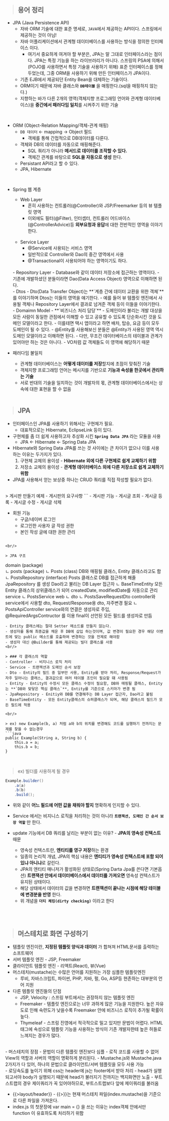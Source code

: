> ## 용어 정리

- JPA (Java Persistence API)  
    - 자바 ORM 기술에 대한 표준 명세로, `JAVA`에서 제공하는 API이다. 스프링에서 제공하는 것이 아님!  
    - 자바 어플리케이션에서 관계형 데이터베이스를 사용하는 방식을 정의한 인터페이스 이다.
        - 여기서 중요하게 여겨야 할 부분은, JPA는 말 그대로 인터페이스라는 점이다. JPA는 특정 기능을 하는 라이브러리가 아니다. 스프링의 PSA에 의해서(POJO를 사용하면서 특정 기술을 사용하기 위해) 표준 인터페이스를 정해두었는데, 그중 ORM을 사용하기 위해 만든 인터페이스가 JPA이다.
    - 기존 EJB에서 제공되던 Entity Bean을 대체하는 기술이다.
    - ORM이기 때문에 자바 클래스와 **`DB테이블`** 을 매핑한다.(sql을 매핑하지 않는다.)
    - 지향하는 바가 다른 2개의 영역(객체지향 프로그래밍 언어와 관계형 데이터베이스)을 **중간에서 패러다임 일치**를 시켜주기 위한 기술  
<br/>

- ORM (Object-Relation Mapping/객체-관계 매핑)  
    - `DB 데이터` ← mapping → Object 필드
        - 객체를 통해 간접적으로 DB데이터를 다룬다.
    - 객체와 DB의 데이터를 자동으로 매핑해준다.
        - SQL 쿼리가 아니라 **메서드로 데이터를 조작할 수 있다.**
        - 객체간 관계를 바탕으로 **SQL을 자동으로 생성** 한다.
    - Persistant API라고 할 수 있다.
    - JPA, Hibernate  
<br/>

- Spring 웹 계층  
    - Web Layer
        - 흔히 사용하는 컨트롤러(@Controller)와 JSP/Freemarker 등의 뷰 템플릿 영역
        - 이외에도 필터(@Filter), 인터셉터, 컨트롤러 어드바이스(@ControllerAdvice)등 **외부요청과 응답**에 대한 전반적인 영역을 이야기한다.  
    <br/>

    - Service Layer
        - @Service에 사용되는 서비스 영역
        - 일반적으로 Controller와 Dao의 중간 영역에서 사용
        - @Transactional이 사용되어야 하는 영역이기도 하다.  
    <br/>
    - Repository Layer
        - Database와 같이 데이터 저장소에 접근하는 영역이다.
        - 기존에 개발하셨던 분들이라면 Dao(Data Access Object) 영역으로 이해하면 된다.  
    <br/>
    - Dtos
        - Dto(Data Transfer Object)는 **`계층 간에 데이터 교환을 위한 객체`** 를 이야기하며 Dtos는 이들의 영역을 얘기한다.
        - 예를 들어 뷰 템플릿 엔진에서 사용될 객체나 Repository Layer에서 결과로 넘겨준 객체 등이 이들을 이야기한다.  
    <br/>
    - Domaimn Model - **`비즈니스 처리 담당`**
        - 도메인이라 불리는 개발 대상을 모든 사람이 동일한 관점에서 이해할 수 있고 공유할 수 있도록 단순화시킨 것을 도메인 모델이라고 한다.
        - 이를테면 택시 앱이라고 하면 배차, 탑승, 요금 등이 모두 도메인이 될 수 있다.
        - @Entity를 사용해보신 분들은 @Entity가 사용된 영역 역시 도메인 모델이라고 이해하면 된다.
        - 다만, 무조건 데이터베이스의 테이블과 관계가 있어야만 하는 것은 아니다.
        - VO처럼 값 객체들도 이 영역에 해당하기 때문  
    <br/>
- 패러다임 불일치
    - 관계형 데이터베이스는 **어떻게 데이터를 저장**할지에 초점이 맞춰진 기술
    - 객체지향 프로그래밍 언어는 메시지를 기반으로 **기능과 속성을 한곳에서 관리하는 기술**
    - 서로 반대의 기술을 일치하는 것이 개발자의 몫, 관계형 데이터베이스에서는 상속에 대한 표현을 할 수 없음  
    <br/>


> ## JPA
- 인터페이스인 JPA를 사용하기 위해서는 구현체가 필요.  
    - 대표적으로는 Hibernate, EclipseLink 등이 있다.  
- 구현체를 좀 더 쉽게 사용하고자 추상화 시킨 **`Spring Data JPA`** 라는 모듈을 사용  
    - JPA <- Hibernate <- Spring Data JPA  
- Hibernate와 Spring Data JPA를 쓰는 것 사이에는 큰 차이가 없으나 이를 사용 하는 이유는 두가지가 있다.  
    1. 구현체 교체의 용이성 - **Hibernate 외에 다른 구현체로 쉽게 교체하기 위함**
    2. 저장소 교체의 용이성 - **관계형 데이터베이스 외에 다른 저장소로 쉽게 교체하기 위함**
- JPA를 사용해서 얻는 보상중 하나는 CRUD 쿼리를 직접 작성할 필요가 없다.  
<br/>
> 게시판 만들기 예제
- 게시판의 요구사항
```
- 게시판 기능
    - 게시글 조회
    - 게시글 등록
    - 게시글 수정
    - 게시글 삭제

- 회원 기능
    - 구글/네이버 로그인
    - 로그인한 사용자 글 작성 권한
    - 본인 작성 글에 대한 권한 관리
```

<br/>

> JPA 구조
```
domain (package)  
    ㄴ posts (package)
        ㄴ Posts (class) DB와 매핑될 클래스, Entity 클래스라고도 함
        ㄴ PostsRepository (interface)  Posts 클래스로 DB를 접근하게 해줄 JpaRepository 를 생성 Dao라고 불리는 DB Layer 접근자
    ㄴ BaseTimeEntity 모든 Entity 클래스의 상위클래스가 되어 createdDate, modifiedDate를 자동으로 관리
service
    ㄴ PostsService
web
    ㄴ dto
        ㄴ PostsSaveRequestDto  controller와 service에서 사용할 dto, Request/Response용 dto, 자주변경 필요
    ㄴ PostsApiController   service와의 연결은 생성자로 주입, @RequiredArgsContructor 를 이용 final이 선언된 모든 필드를 생성자로 만듬
```
- Entity 클래스에는 절대 Setter 메소드를 만들지 않는다.
- 생성자를 통해 최종값을 채운 후 DB에 삽입 하는것이며, 값 변경이 필요한 경우 해당 이벤트에 맞는 public 메소드를 호출하여 변경하는 것을 전제로 해야함
- 생성자 대신 @Builder를 통해 제공되는 빌더 클래스를 사용  
<br/>

> ### 각 클래스의 역할
- Controller - 비지니스 로직 처리
- Service - 트랜잭션과 도메인 순서 보장
- Dto - Entity의 필드 중 일부만 사용, Entity를 받아 처리, Response/Request가 자주 일어나는 클래스, 결과값으로 여러 테이블 조인이 필요할 떄 사용됨
- Entity - Entity의 수정시 모든 클래스 수정이 필요함, DB와 매핑될 클래스, Entity는 **`DB와 맞닿은 핵심 클래스`**, Entity를 기준으로 스키마가 변경 됨
- JpaRepository - Enitiy와 DB를 연결해주는 DB Layer 접근자, Dao라고 불림
- BaseTimeEntity - 모든 Entity클래스의 슈퍼클래스가 되며, 해당 클래스의 필드가 모든 필드에 적용

<br/>

> ex) new Example(b, a) 처럼 a와 b의 위치를 변경해도 코드를 실행하기 전까지는 문제를 찾을 수 없는경우
```java
public Example(String a, String b) {
    this.a = a;
    this.b = b;
}
```
<br/>

> ex) 빌더를 사용하게 될 경우  

```java
Example.builder()
    .a(a)
    .b(b)
    .build();
```
- 위와 같이 **어느 필드에 어떤 값을 채워야 할지** 명확하게 인지할 수 있다.

- Service 에서는 비지니스 로직을 처리하는 것이 아니라 **`트랜잭션, 도메인 간 순서 보장 역할`** 만 한다.

- update 기능에서 DB 쿼리를 날리는 부분이 없는 이유? - **JPA의 영속성 컨텍스트** 때문
    - 영속성 컨텍스트란, **엔티티를 영구 저장**하는 환경
    - 일종의 논리적 개념, JPA의 핵심 내용은 **엔티티가 영속성 컨텍스트에 포함 되어있냐 아니냐**로 갈린다.
    - JPA의 엔티티 매니저가 활성화된 상태로(Spring Darta Jpa를 쓴다면 기본옵션) **트랜잭션 안에서 데이터베이스에서 데이터를 가져오면** 영속성 컨텍스트가 유지된 상태이다.
    - 해당 상태에서 데이터의 값을 변경하면 **트랜잭션이 끝나는 시점에 해당 테이블에 변경분을 반영** 한다.
    - 위 개념을 **`더티 체킹(dirty checking)`** 이라고 한다  
<br/>
<br/>

> ## 머스테치로 화면 구성하기  
- 템플릿 엔진이란, **지정된 템플릿 양식과 데이터** 가 합쳐져 HTML문서를 출력하는 소프트웨어
- 서버 템플릿 엔진 - JSP, Freemaker
- 클라이언트 템플릿 엔진 - 리액트(React), 뷰(Vue)
- 머스테치(mustache)는 수많은 언어를 지원하는 가장 심플한 템플릿엔진
    - 루비, 자바스크립트, 파이썬, PHP, 자바, 펄, Go, ASP등 현존하는 대부분의 언어 지원
- 다른 템플릿 엔진들의 단점
    - JSP, Velocity : 스프링 부트에서는 권장하지 않는 템플릿 엔진
    - Freemaker - 템플릿 엔진으로는 너무 과하게 많은 기능을 지원한다. 높은 자유도로 인해 숙련도가 낮을수록 Freemaker 안에 비즈니스 로직이 추가될 확률이 높다.
    - Thymeleaf - 스프링 진영에서 적극적으로 밀고 있지만 문법이 어렵다. HTML태그에 속성으로 템플릿 기능을 사용하는 방식이 기존 개발자한테 높은 허들로 느껴지는 경우가 많다.  
<br/>
- 머스테치의 장점
    - 문법이 다른 템플릿 엔진보다 심플
    - 로직 코드를 사용할 수 없어 View의 역할과 서버의 역할이 명확하게 분리된다.
    - Mustache.js와 Mustache.java 2가지가 다 있어, 하나의 문법으로 클라이언트/서버 템플릿을 모두 사용 가능  
<br/>
- 로딩속도를 높이기 위해 css는 header에 js는 footer에서 받아 처리
    - head가 실행되고서야 body가 실행되기 때문에 head가 불러지기 전까지는 백지화면만 노출
    - 부트스트랩의 경우 제이쿼리가 꼭 있어야하므로, 부트스트랩보다 앞에 제이쿼리를 불러옴  
<br/>

- {{>layout/header}} - {{>}}는 현재 머스테치 파일(index.mustache)을 기준으로 다른 파일을 가져온다.
- index.js 의 첫문장에 var main = {} 을 쓰는 이유는 index객체 안에서만 function 이 유효하도록 처리하기 위함
